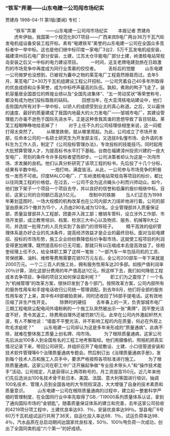 ### “铁军”弄潮——山东电建一公司闯市场纪实
贾建舟
1998-04-11
第1版(要闻)
专栏：

　　“铁军”弄潮
　　——山东电建一公司闯市场纪实
　　本报记者  贾建舟
　　虎年伊始，我国第一个规范化BOT项目——广西来宾B电厂两台36万千瓦汽轮发电机组设备安装工程开标。素有“电建铁军”美誉的山东电建一公司在全国众多竞标者中一举中标。这也是他们继中标印度一家电厂3台2．5万千瓦发电机组安装，福建漳州后石电厂部分安装、土建，江苏太仓华能电厂部分土建，岭澳核电站常规岛安装之后又一中标的电力建设项目。
　　一时间，这支老牌电建劲旅在日趋激烈的市场竞争中再度成为同行业羡慕的佼佼者。
　　丢标后的觉醒
　　山东电建一公司做梦也没想到，已被视为囊中之物的莱芜电厂工程竟然擦肩而过。去年5月，莱芜电厂2×30万千瓦机组建设工程公开招标。一公司凭着自己40多年所取得的优良成绩和众多荣誉，成为中标呼声最高的队伍。孰知，煮熟的鸭子飞走了。装机容量居全国首位的辉煌业绩以及“全国先进集体”、“五一劳动奖状”等荣誉称号，都没有成为他们投标取胜的砝码。
　　回想当年，在大亚湾核电站建设中，他们击败国内所有对手一举中标，以骄人的成绩受到业主的真心称道。之后，又以最快的速度、最好的质量建成了我国内地最大的火力发电厂——邹城市电厂，其建设管理能力亦毫不逊色于国际先进水平。正是这种舍我其谁的思想导致了盲目轻敌。莱芜工程眼睁睁地给丢掉了！
　　对于上任不久的公司经理徐相奎来说，这一闷棍打得太突然了。
　　从哪里跌倒，就从哪里爬起。为此，公司成立了市场开发部，任命本公司的一名硕士研究生为开发部主任，又选拔8名懂市场、会外语的本科生为工作人员，制定了《公司投标管理办法》，专攻投标的技能技巧。同时起用大批预算管理人才，为提高标书水平打下基础。台商在福建漳州投资兴建的一座大型电厂，苛刻的条件令许多投标者望而却步。一公司决策者却认为这是一次闯市场、求发展的良机。他们认真分析研究了该项工程的标书，先后投了十几个分标，结果有半数中标。
　　一炮打响，满盘皆活。从此，一公司参与市场竞争的积极性一发而不可收。印度MALCO电厂、广东岭澳核电站常规岛等项目的标价，都比以往同类工程的价格低，在过去，一公司不会为这点蝇头小利而兴师动众。如今，他们放下架子一个项目一个项目去夺，并以良好的信誉和低廉的报价相继中标。目前，这家公司的合同额已高达5亿元。
　　改制中的铁腕
　　当人们正在为1998年筹划蓝图时，一场大规模的机构改革也在公司内部大刀阔斧地进行着。公司的部室由原来25个撤并为15个，人员由290名减为120名。企业管理部并入质量保证部，质量监督部并入工程部，团委并入政工部；撤销车管科，设立涉外工作部、市场开发部，成立教育培训、档案、检测三大中心以及物资、服务、机械等9大公司，并选拔一批得力的人员充实到了各部门的领导班子。
　　精干高效的组织管理体系是办好企业的先决条件，提高经济效益才是企业的最终目标。面对当前电建招、投标的市场形势，施工企业纷纷靠降低标价争取市场，这就使工程项目的利润变得更加微薄。既然提高标价已无可能，那就只有以压缩成本去提高效益了。徐相奎经理上任不久，给全体职工算了这样一笔账：“一部汽车一年包括司机的工资、劳保统筹、油料、维修等费用需要花销10万元左右，全公司200部车一年下来就是2000万元。一个二三百人的施工处，拥有服务性用车达20多部。如按产值利润率20％计算，消化这部分费用的年产值高达1亿元。照这样下去，我们如何降低工程成本去争项目，争得的项目又如何保证盈利呢？”
　　职工们为之震惊了！一个名为“机械管理”的改革方案，很快印发到了各个部门。按照改革方案，公司内部所有的服务性用车和手提电话收归公司统一管理调配。到去年8月，他们将全部的服务性用车收了上来，其中有49部被拍卖掉，同时还收回了56部手提电话。这有效地压缩了非生产性开支。
　　除弊时的硬招
　　去年春上的一天，负责邹城市电厂三期工程电除尘配电间外墙粉刷的一个施工队突然被出示一张“黄牌”，因平整光洁度不好，责令其返工，除费用自理外还被罚款1万元。此举在公司内外激起轩然大波，有人不解地说：“墙面不平整光洁，并不影响工程的内在质量，何必在外观上吹毛求疵呢？”
　　山东电建一公司却认为这是多年来形成的“质量通病”。此病不除，就难在整体施工质量上创名牌、闯市场。
　　为了根除质量通病，这家公司先后派出100多人到全国有名的工程工地考察取经。他们用摄像机、照相机把真实情况记录下来，带回公司研究，并组织召开了电缆敷设、土建、小口径管道安装和技术软件管理等6个治理质量通病专题会。然后制订出《治理质量通病手册》，发到每个技术人员和施工人员手中，要求严格按照各项标准进行施工。
　　为了根除质量通病，这家公司在职工中广泛开展起争做“专业技术带头人”和“操作技术能手”活动。公司规定，凡是获得以上两项称号的，月工资提高150元。近几年来他们先后选派出100名技术骨干赴日本、美国、法国、意大利等国进行培训，抽调100名技术、管理人员到全国各地的大专院校深造，大大增强了自身的技术素质和质量意识。
　　山东电建一公司在根除质量通病的过程中，建立起一整套科学严细的管理制度，在全国同行业中率先取得了GB／TI9000系列质量体系认证，拿到了通向国际市场的“金钥匙”。随着质量保证体系的建立和完善，去年这家公司验收的4219项分项工程中，土建优良率达93．1％，安装优良率达99％。邹县电厂6号60万千瓦机组试运行共用了36天，自运化投入率达98．1％，试运负荷率达98．4％，汽水品质在总启动期间达国家优良标准，50％、100％甩负荷一次成功，创出了全国同类机组“六个第一”的好成绩。
